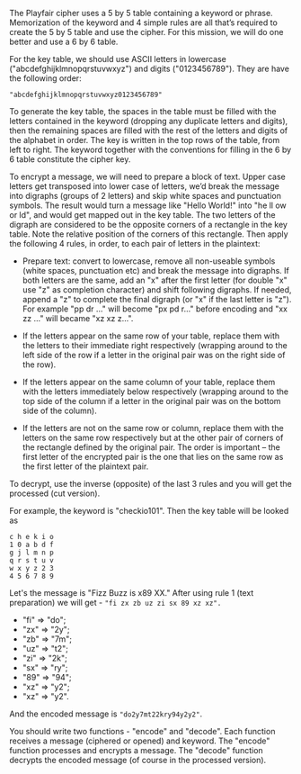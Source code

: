 The Playfair cipher uses a 5 by 5 table containing a keyword or phrase.
Memorization of the keyword and 4 simple rules are all that’s required to create the 5 by 5 table and use the cipher.
For this mission, we will do one better and use a 6 by 6 table.

For the key table, we should use ASCII letters in lowercase ("abcdefghijklmnopqrstuvwxyz") and digits ("0123456789"). 
They are have the following order:
```
"abcdefghijklmnopqrstuvwxyz0123456789"
```

To generate the key table, 
the spaces in the table must be filled with the letters contained in the keyword (dropping any duplicate letters and digits), 
then the remaining spaces are filled with the rest of the letters and digits of the alphabet in order. 
The key is written in the top rows of the table, from left to right. 
The keyword together with the conventions for filling in the 6 by 6 table constitute the cipher key.

To encrypt a message, we will need to prepare a block of text.
Upper case letters get transposed into lower case of letters, we’d break the message into digraphs (groups of 2 letters)
and skip white spaces and punctuation symbols.
The result would turn a message like "Hello World!" into "he ll ow or ld", 
and would get mapped out in the key table. 
The two letters of the digraph are considered to be the opposite corners of a rectangle in the key table.
Note the relative position of the corners of this rectangle. 
Then apply the following 4 rules, in order, to each pair of letters in the plaintext:

- Prepare text: convert to lowercase, remove all non-useable symbols (white spaces, punctuation etc) 
and break the message into digraphs. If both letters are the same, 
add an "x" after the first letter (for double "x" use "z" as completion character) 
and shift following digraphs. If needed, append a "z" to complete the final digraph (or "x" if the last letter is "z"). 
For example "pp dr ..." will become "px pd r..." before encoding and "xx zz ..." will became "xz xz z...".

- If the letters appear on the same row of your table, 
replace them with the letters to their immediate right respectively 
(wrapping around to the left side of the row if a letter in the original pair was on the right side of the row).

- If the letters appear on the same column of your table, 
replace them with the letters immediately below respectively 
(wrapping around to the top side of the column if a letter in the original pair was on the bottom side of the column).

- If the letters are not on the same row or column, 
replace them with the letters on the same row respectively 
but at the other pair of corners of the rectangle defined by the original pair. 
The order is important – the first letter of the encrypted pair 
is the one that lies on the same row as the first letter of the plaintext pair.

To decrypt, use the inverse (opposite) of the last 3 rules and you will get the processed (cut version).

For example, the keyword is "checkio101". Then the key table will be looked as

```
c h e k i o
1 0 a b d f
g j l m n p
q r s t u v
w x y z 2 3
4 5 6 7 8 9
```

Let's the message is "Fizz Buzz is x89 XX." After using rule 1 (text preparation) we will get - `"fi zx zb uz zi sx 89 xz xz".`

- "fi" => "do";
- "zx" => "2y";
- "zb" => "7m";
- "uz" => "t2";
- "zi" => "2k";
- "sx" => "ry";
- "89" => "94";
- "xz" => "y2";
- "xz" => "y2".

And the encoded message is `"do2y7mt22kry94y2y2"`.

You should write two functions - "encode" and "decode". Each function receives a message (ciphered or opened) and
keyword. The "encode" function processes and encrypts a message. The "decode" function decrypts the encoded message
(of course in the processed version).
